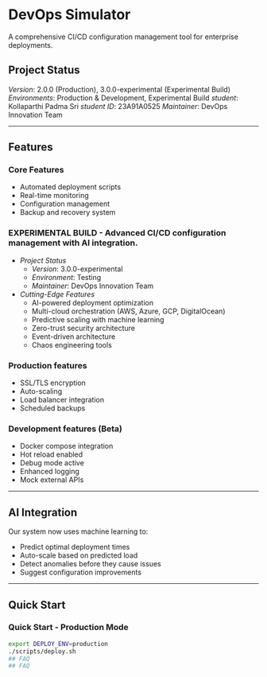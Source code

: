 # DevOps Simulator

A comprehensive CI/CD configuration management tool for enterprise deployments.

## Project Status

*Version*: 2.0.0 (Production), 3.0.0-experimental (Experimental Build)
*Environments*: Production & Development, Experimental Build
*student*: Kollaparthi Padma Sri
*student ID*: 23A91A0525
*Maintainer*: DevOps Innovation Team

---

## Features

### Core Features
- Automated deployment scripts
- Real-time monitoring
- Configuration management
- Backup and recovery system

### EXPERIMENTAL BUILD - Advanced CI/CD configuration management with AI integration.
- *Project Status*
  - *Version*: 3.0.0-experimental
  - *Environment*: Testing
  - *Maintainer*: DevOps Innovation Team
- *Cutting-Edge Features*
  - AI-powered deployment optimization
  - Multi-cloud orchestration (AWS, Azure, GCP, DigitalOcean)
  - Predictive scaling with machine learning
  - Zero-trust security architecture
  - Event-driven architecture
  - Chaos engineering tools

### Production features
- SSL/TLS encryption
- Auto-scaling
- Load balancer integration
- Scheduled backups

### Development features (Beta)
- Docker compose integration
- Hot reload enabled
- Debug mode active
- Enhanced logging
- Mock external APIs

---

## AI Integration
Our system now uses machine learning to:
- Predict optimal deployment times
- Auto-scale based on predicted load
- Detect anomalies before they cause issues
- Suggest configuration improvements

---

## Quick Start

### Quick Start - Production Mode
```bash
export DEPLOY_ENV=production
./scripts/deploy.sh 
## FAQ
## FAQ
